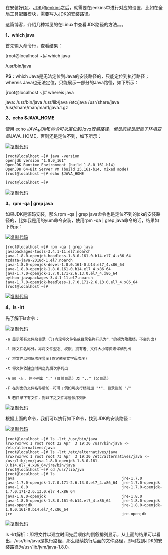 在安装好[Git](http://www.cnblogs.com/imyalost/p/8715688.html)、[JDK](http://www.cnblogs.com/imyalost/p/8709578.html)和[jenkins](http://www.cnblogs.com/imyalost/p/8710933.html)之后，就需要在jenkins中进行对应的设置，比如在全局工具配置模块，需要写入JDK的安装路径。

这篇博客，介绍几种常见的在Linux中查看JDK路径的方法。。。

 

**1、which java**

首先输入命令行，查看结果：

 [root@localhost ~]# which java

 /usr/bin/java 

**PS**：which Java是无法定位到Java的安装路径的，只能定位到执行路径；whereis Java也无法定位，只能展示一部分的Java路径，如下所示：

 [root@localhost ~]# whereis java

 java: /usr/bin/java /usr/lib/java /etc/java /usr/share/java /usr/share/man/man1/java.1.gz 

 

**2、echo $JAVA_HOME**

使用 echo $JAVA_HOME 命令可以定位到Java安装路径，但是前提是配置了环境变量$JAVA_HOME，否则还是定位不到，如下所示：

[![复制代码](https://common.cnblogs.com/images/copycode.gif)](javascript:void(0);)

```
[root@localhost ~]# java -version
openjdk version "1.8.0_161"
OpenJDK Runtime Environment (build 1.8.0_161-b14)
OpenJDK 64-Bit Server VM (build 25.161-b14, mixed mode)
[root@localhost ~]# echo $JAVA_HOME

[root@localhost ~]#
```

[![复制代码](https://common.cnblogs.com/images/copycode.gif)](javascript:void(0);)

 

**3、rpm -qa | grep java**

如果JDK是源码安装，那么rpm -qa | grep java命令也是定位不到的jdk的安装路径的，比如我是用的yum命令安装，使用rpm -qa | grep java命令的话，结果如下所示：

[![复制代码](https://common.cnblogs.com/images/copycode.gif)](javascript:void(0);)

```
[root@localhost ~]# rpm -qa | grep java
javapackages-tools-3.4.1-11.el7.noarch
java-1.8.0-openjdk-headless-1.8.0.161-0.b14.el7_4.x86_64
tzdata-java-2018d-1.el7.noarch
java-1.8.0-openjdk-devel-1.8.0.161-0.b14.el7_4.x86_64
java-1.8.0-openjdk-1.8.0.161-0.b14.el7_4.x86_64
java-1.7.0-openjdk-1.7.0.171-2.6.13.0.el7_4.x86_64
python-javapackages-3.4.1-11.el7.noarch
java-1.7.0-openjdk-headless-1.7.0.171-2.6.13.0.el7_4.x86_64
[root@localhost ~]# 
```

[![复制代码](https://common.cnblogs.com/images/copycode.gif)](javascript:void(0);)

 

**4、ls -lrt**

先了解下ls命令：

[![复制代码](https://common.cnblogs.com/images/copycode.gif)](javascript:void(0);)

```
-a 显示所有文件及目录 (ls内定将文件名或目录名称开头为"."的视为隐藏档，不会列出) 

-l 除文件名称外，亦将文件型态、权限、拥有者、文件大小等资讯详细列出 

-r 将文件以相反次序显示(原定依英文字母次序) 

-t 将文件依建立时间之先后次序列出 

-A 同 -a ，但不列出 "." (目前目录) 及 ".." (父目录) 

-F 在列出的文件名称后加一符号；例如可执行档则加 "*", 目录则加 "/" 

-R 若目录下有文件，则以下之文件亦皆依序列出
```

[![复制代码](https://common.cnblogs.com/images/copycode.gif)](javascript:void(0);)

根据上面的命令，我们可以执行如下命令，找到JDK的安装路径：

[![复制代码](https://common.cnblogs.com/images/copycode.gif)](javascript:void(0);)

```
[root@localhost ~]# ls -lrt /usr/bin/java
lrwxrwxrwx 1 root root 22 Apr  3 19:30 /usr/bin/java -> /etc/alternatives/java
[root@localhost ~]# ls -lrt /etc/alternatives/java
lrwxrwxrwx 1 root root 73 Apr  3 19:30 /etc/alternatives/java -> /usr/lib/jvm/java-1.8.0-openjdk-1.8.0.161-0.b14.el7_4.x86_64/jre/bin/java
[root@localhost ~]# cd /usr/lib/jvm
[root@localhost ~]# ls
java                                                jre-1.7.0
java-1.7.0-openjdk-1.7.0.171-2.6.13.0.el7_4.x86_64  jre-1.7.0-openjdk
java-1.8.0                                          jre-1.7.0-openjdk-1.7.0.171-2.6.13.0.el7_4.x86_64
java-1.8.0-openjdk                                  jre-1.8.0
java-1.8.0-openjdk-1.8.0.161-0.b14.el7_4.x86_64     jre-1.8.0-openjdk
java-openjdk                                        jre-1.8.0-openjdk-1.8.0.161-0.b14.el7_4.x86_64
jre                                                 jre-openjdk
```

[![复制代码](https://common.cnblogs.com/images/copycode.gif)](javascript:void(0);)

ls -lrt解析：即将文件以建立时间先后顺序的倒叙排列显示，从上面的结果可以看出，/usr/bin/java是执行路径，那么继续执行后面的文件路径，即可找到JDK的安装路径为/usr/lib/jvm/java-1.8.0。
